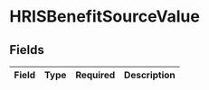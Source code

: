# HRISBenefitSourceValue


## Fields

| Field       | Type        | Required    | Description |
| ----------- | ----------- | ----------- | ----------- |